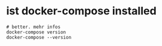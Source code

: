 # ist docker-compose installed

```
# better. mehr infos
docker-compose version 
docker-compose --version 

```
